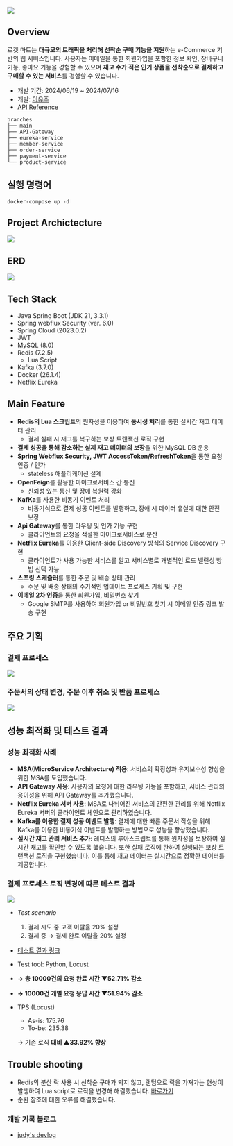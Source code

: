 ![](img/header.png)

## Overview
로켓 마트는 **대규모의 트래픽을 처리해 선착순 구매 기능을 지원**하는 e-Commerce 기반의 웹 서비스입니다. 사용자는 이메일을 통한 회원가입을 포함한 정보 확인, 장바구니 기능, 좋아요 기능을 경험할 수 있으며 **재고 수가 적은 인기 상품을 선착순으로 결제하고 구매할 수 있는 서비스**를 경험할 수 있습니다.
- 개발 기간: 2024/06/19 ~ 2024/07/16
- 개발: [이유주](https://github.com/yuju-lee)
- [API Reference](https://documenter.getpostman.com/view/34877450/2sA3kUFMjX)

```
branches
├── main
├── API-Gateway
├── eureka-service
├── member-service
├── order-service
├── payment-service
└── product-service
```

## 실행 명령어
``` 
docker-compose up -d
```

## Project Archictecture
![](img/architecture.png)

## ERD
![](img/erd.png)



## Tech Stack
- Java Spring Boot (JDK 21, 3.3.1)
- Spring webflux Security (ver. 6.0)
- Spring Cloud (2023.0.2)
- JWT
- MySQL (8.0)
- Redis (7.2.5)
    - Lua Script
- Kafka (3.7.0)
- Docker (26.1.4)
- Netflix Eureka 


## Main Feature

- **Redis의 Lua 스크립트**의 원자성을 이용하여 **동시성 처리**를 통한 실시간 재고 데이터 관리
    - 결제 실패 시 재고를 복구하는 보상 트랜잭션 로직 구현
- **결제 성공을 통해 감소하는 실제 재고 데이터의 보장**을 위한 MySQL DB 운용
- **Spring Webflux Security, JWT AccessToken/RefreshToken**을 통한 요청 인증 / 인가
    - stateless 애플리케이션 설계
- **OpenFeign**를 활용한 마이크로서비스 간 통신
    - 신뢰성 있는 통신 및 장애 복원력 강화
- **KafKa**를 사용한 비동기 이벤트 처리
    - 비동기식으로 결제 성공 이벤트를 발행하고, 장애 시 데이터 유실에 대한 안전 보장
- **Api Gateway**를 통한 라우팅 및 인가 기능 구현
    - 클라이언트의 요청을 적절한 마이크로서비스로 분산
- **Netflix Eureka**를 이용한 Client-side Discovery 방식의 Service Discovery 구현
    - 클라이언트가 사용 가능한 서비스를 알고 서비스별로 개별적인 로드 밸런싱 방법 선택 가능
- **스프링 스케줄러**를 통한 주문 및 배송 상태 관리
    - 주문 및 배송 상태의 주기적인 업데이트 프로세스 기획 및 구현
- **이메일 2차 인증**을 통한 회원가입, 비밀번호 찾기
    - Google SMTP를 사용하여 회원가입 or 비밀번호 찾기 시 이메일 인증 링크 발송 구현


## 주요 기획
### 결제 프로세스
![](img/paymentProcess.png)

### 주문서의 상태 변경, 주문 이후 취소 및 반품 프로세스
![](https://yuju-lee.notion.site/image/https%3A%2F%2Fprod-files-secure.s3.us-west-2.amazonaws.com%2F44912d2a-41d8-4efb-a178-49f42e164aad%2F61817f6a-b8c2-4bcd-a869-fa990dc25eeb%2FBlank_diagram_(4).png?table=block&id=de38dae8-b093-4235-9322-f1da9fecebd1&spaceId=44912d2a-41d8-4efb-a178-49f42e164aad&width=1440&userId=&cache=v2)

## 성능 최적화 및 테스트 결과

### 성능 최적화 사례
- **MSA(MicroService Architecture) 적용**: 서비스의 확장성과 유지보수성 향상을 위한 MSA를 도입했습니다.
- **API Gateway 사용**: 사용자의 요청에 대한 라우팅 기능을 포함하고, 서비스 관리의 용이성을 위해 API Gateway를 추가했습니다.
- **Netflix Eureka 서버 사용**: MSA로 나뉘어진 서비스의 간편한 관리를 위해 Netflix Eureka 서버의 클라이언트 체인으로 관리하였습니다.
- **Kafka를 이용한 결제 성공 이벤트 발행**: 결제에 대한 빠른 주문서 작성을 위해 Kafka를 이용한 비동기식 이벤트를 발행하는 방법으로 성능을 향상했습니다.
- **실시간 재고 관리 서비스 추가**: 레디스의 루아스크립트를 통해 원자성을 보장하여 실시간 재고를 확인할 수 있도록 했습니다. 또한 실패 로직에 한하여 실행되는 보상 트랜잭션 로직을 구현했습니다. 이를 통해 재고 데이터는 실시간으로 정확한 데이터를 제공합니다.

### 결제 프로세스 로직 변경에 따른 테스트 결과
![](img/testResult.png)
- *Test scenario*
    1. 결제 시도 중 고객 이탈율 20% 설정
    2. 결제 중 → 결제 완료 이탈율 20% 설정
- [테스트 결과 링크](https://docs.google.com/spreadsheets/d/1EtPv7QxRM_sXQHPGmroqycDekuZ1-orG6XYZ0TE27EQ/edit?gid=944184127#gid=944184127)
- Test tool: Python, Locust

- **→ 총 10000건의 요청 완료 시간 ▼52.71% 감소**
- **→ 10000건 개별 요청 응답 시간 ▼51.94% 감소**
- TPS (Locust)
    - As-is: 175.76
    - To-be: 235.38

  → 기존 로직 **대비 ▲33.92% 향상**

## Trouble shooting
- Redis의 분산 락 사용 시 선착순 구매가 되지 않고, 랜덤으로 락을 가져가는 현상이 발생하여 Lua script로 로직을 변경해 해결했습니다. [바로가기](https://yuju-lee.github.io/logs/MSA-16-changedProcess/)
- 순환 참조에 대한 오류를 해결했습니다.


### 개발 기록 블로그
- [judy's devlog](https://yuju-lee.github.io/categories/logs/)